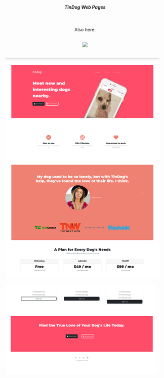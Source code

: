 <h5 align="center"> TinDog Web Pages </h5><br>

<p align="center"> Also here:</p><br>
<div align="center"><a href = "https://www.behance.net/gallery/149710345/TinDog?"><img src="https://img.shields.io/badge/-Behance-blue?style=for-the-badge&logo=behance&logoColor=white" target="_blank"></a>
</div><br>

<img align="center" src="images/tindog_pag_1.png" alt="tindog-web-1"><br><br>
<img align="center" src="images/tindog_pag_2.png" alt="tindog-web-2">
